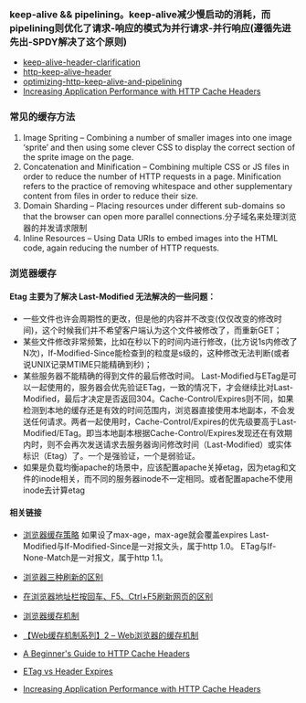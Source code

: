 ### keep-alive && pipelining。keep-alive减少慢启动的消耗，而pipelining则优化了请求-响应的模式为并行请求-并行响应(遵循先进先出-SPDY解决了这个原则)
- [keep-alive-header-clarification](http://stackoverflow.com/questions/20592698/keep-alive-header-clarification)
- [http-keep-alive-header](https://www.byvoid.com/blog/http-keep-alive-header)
- [optimizing-http-keep-alive-and-pipelining](https://www.igvita.com/2011/10/04/optimizing-http-keep-alive-and-pipelining/)
- [Increasing Application Performance with HTTP Cache Headers](https://devcenter.heroku.com/articles/increasing-application-performance-with-http-cache-headers)

### 常见的缓存方法
 1. Image Spriting – Combining a number of smaller images into one image ‘sprite’ and then using some clever CSS to display the correct section of the sprite image on the page.
 2. Concatenation and Minification – Combining multiple CSS or JS files in order to reduce the number of HTTP requests in a page. Minification refers to the practice of removing whitespace and other supplementary content from files in order to reduce their size.
 3. Domain Sharding – Placing resources under different sub-domains so that the browser can open more parallel connections.分子域名来处理浏览器的并发请求限制
 4. Inline Resources – Using Data URIs to embed images into the HTML code, again reducing the number of HTTP requests.


### 浏览器缓存

#### Etag 主要为了解决 Last-Modified 无法解决的一些问题：
- 一些文件也许会周期性的更改，但是他的内容并不改变(仅仅改变的修改时间)，这个时候我们并不希望客户端认为这个文件被修改了，而重新GET；
- 某些文件修改非常频繁，比如在秒以下的时间内进行修改，(比方说1s内修改了N次)，If-Modified-Since能检查到的粒度是s级的，这种修改无法判断(或者说UNIX记录MTIME只能精确到秒)；
- 某些服务器不能精确的得到文件的最后修改时间。
    Last-Modified与ETag是可以一起使用的，服务器会优先验证ETag，一致的情况下，才会继续比对Last-Modified，最后才决定是否返回304。Cache-Control/Expires则不同，如果检测到本地的缓存还是有效的时间范围内，浏览器直接使用本地副本，不会发送任何请求。两者一起使用时，Cache-Control/Expires的优先级要高于Last-Modified/ETag。即当本地副本根据Cache-Control/Expires发现还在有效期内时，则不会再次发送请求去服务器询问修改时间（Last-Modified）或实体标识（Etag）了。一个是强验证，一个是弱验证。
- 如果是负载均衡apache的场景中，应该配置apache关掉etag，因为etag和文件的inode相关，而不同的服务器inode不一定相同。或者配置apache不使用inode去计算etag

#### 相关链接
- [浏览器缓存策略](http://imweb.io/topic/55c6f9bac222e3af6ce235b9)
     如果设了max-age，max-age就会覆盖expires
     Last-Modified与If-Modified-Since是一对报文头，属于http 1.0。
     ETag与If-None-Match是一对报文，属于http 1.1。

- [浏览器三种刷新的区别](https://cnodejs.org/topic/4f43614e6ade5ec0780003c3)
- [在浏览器地址栏按回车、F5、Ctrl+F5刷新网页的区别](http://blog.csdn.net/yui/article/details/6584401)
- [浏览器缓存机制](http://www.cnblogs.com/skynet/archive/2012/11/28/2792503.html)
- [【Web缓存机制系列】2 – Web浏览器的缓存机制](http://www.alloyteam.com/2012/03/web-cache-2-browser-cache/)
- [A Beginner's Guide to HTTP Cache Headers](http://www.mobify.com/blog/beginners-guide-to-http-cache-headers/)
- [ETag vs Header Expires](http://stackoverflow.com/questions/499966/etag-vs-header-expires)
- [Increasing Application Performance with HTTP Cache Headers](https://devcenter.heroku.com/articles/increasing-application-performance-with-http-cache-headers)
